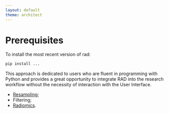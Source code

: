 ```yaml
---
layout: default
theme: architect
---
```


# Prerequisites
To install the most recent version of rad:

```python
pip install ...
```
This approach is dedicated to users who are fluent in programming with Python and provides a great opportunity to integrate RAD into the research workflow without the necessity of interaction with the User Interface.

* [Resampling](api_prep.md);
* Filtering;
* [Radiomics](api_rad.md).

